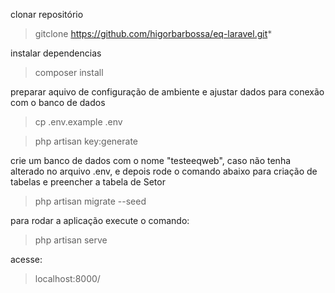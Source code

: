 clonar repositório
> gitclone https://github.com/higorbarbossa/eq-laravel.git*

instalar dependencias
>composer install

preparar aquivo de configuração de ambiente e ajustar dados para conexão com o banco de dados
>cp .env.example .env

>php artisan key:generate

crie um banco de dados com o nome "testeeqweb", caso não tenha alterado no arquivo .env, e depois rode o comando abaixo para criação de tabelas e preencher a tabela de Setor
>php artisan migrate --seed

para rodar a aplicação execute o comando:
>php artisan serve

acesse:
>localhost:8000/
